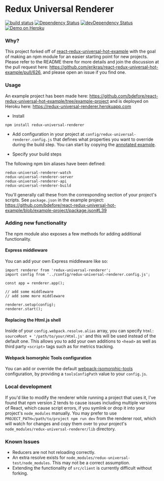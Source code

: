 # Redux Universal Renderer

[![build status](https://img.shields.io/travis/bdefore/redux-universal-renderer/master.svg?style=flat-square)](https://travis-ci.org/bdefore/redux-universal-renderer)
[![Dependency Status](https://david-dm.org/bdefore/redux-universal-renderer.svg?style=flat-square)](https://david-dm.org/bdefore/redux-universal-renderer)
[![devDependency Status](https://david-dm.org/bdefore/redux-universal-renderer/dev-status.svg?style=flat-square)](https://david-dm.org/bdefore/redux-universal-renderer#info=devDependencies)
[![Demo on Heroku](https://img.shields.io/badge/demo-heroku-brightgreen.svg?style=flat-square)](https://redux-universal-renderer.herokuapp.com)

### Why?

This project forked off of [react-redux-universal-hot-example](https://github.com/erikras/react-redux-universal-hot-example) with the goal of making an npm module for an easier starting point for new projects. Please refer to the README there for more details and join the discussion at the pull request here: https://github.com/erikras/react-redux-universal-hot-example/pull/626, and please open an issue if you find one.

### Usage

An example project has been made here: https://github.com/bdefore/react-redux-universal-hot-example/tree/example-project and is deployed on Heroku here: https://redux-universal-renderer.herokuapp.com

- Install

```
npm install redux-universal-renderer
```

- Add configuration in your project at `config/redux-universal-renderer.config.js` that defines what properties you want to override during the build step. You can start by copying the [annotated example](https://github.com/bdefore/redux-universal-renderer/blob/master/config/redux-universal-renderer.config.js).

- Specify your build steps 

The following npm bin aliases have been defined:

```
redux-universal-renderer-watch
redux-universal-renderer-server
redux-universal-renderer-api
redux-universal-renderer-build
```

You'll generally call these from the corresponding section of your project's scripts. See `package.json` in the example project: https://github.com/bdefore/react-redux-universal-hot-example/blob/example-project/package.json#L39

### Adding new functionality

The npm module also exposes a few methods for adding additional functionality.

#### Express middleware

You can add your own Express middleware like so:

```
import renderer from 'redux-universal-renderer';
import config from '../config/redux-universal-renderer.config.js';

const app = renderer.app();

// add some middleware
// add some more middleware

renderer.setup(config);
renderer.start();
```

#### Replacing the Html.js shell

Inside of your `config.webpack.resolve.alias` array, you can specify `html: sourceRoot + '/path/to/your/Html.js'` and this will be used instead of the default one. This allows you to add your own additions to `<head>` as well as third party `<script>` tags such as for metrics tracking.

#### Webpack Isomorphic Tools configuration

You can add or override the default [webpack-isomorphic-tools](https://github.com/halt-hammerzeit/webpack-isomorphic-tools) configuration, by providing a `toolsConfigPath` value to your `config.js`.

### Local development

If you'd like to modify the renderer while running a project that uses it, I've found that npm version 2 tends to cause issues including multiple versions of React, which cause script errors, if you symlink or drop it into your project's `node_modules` manually. You may prefer to use `PROJECT_PATH=/path/to/project npm run dev` from the renderer root, which will watch for changes and copy them over to your project's `node_modules/redux-universal-renderer/lib` directory.

### Known Issues

- Reducers are not hot reloading correctly.
- An extra resolve exists for `node_modules/redux-universal-test/node_modules`. This may not be a correct assumption.
- Extending the functionality of `src/client` is currently difficult without forking.
